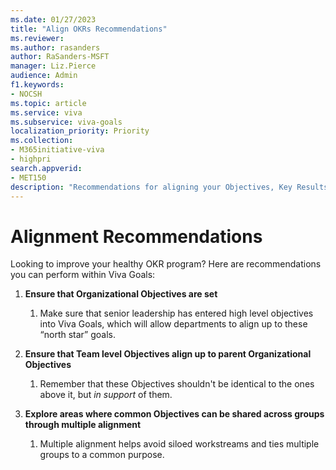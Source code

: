 ```yaml
---
ms.date: 01/27/2023
title: "Align OKRs Recommendations"
ms.reviewer: 
ms.author: rasanders
author: RaSanders-MSFT
manager: Liz.Pierce
audience: Admin
f1.keywords:
- NOCSH
ms.topic: article
ms.service: viva
ms.subservice: viva-goals
localization_priority: Priority
ms.collection:  
- M365initiative-viva
- highpri
search.appverid:
- MET150
description: "Recommendations for aligning your Objectives, Key Results, and Initiatives for a healthy OKR program."
---
```


# Alignment Recommendations

Looking to improve your healthy OKR program? Here are recommendations you can perform within Viva Goals: 

1. **Ensure that Organizational Objectives are set** 
    1. Make sure that senior leadership has entered high level objectives into Viva Goals, which will allow departments to align up to these “north star” goals.  

1. **Ensure that Team level Objectives align up to parent Organizational Objectives** 
    1. Remember that these Objectives shouldn't be identical to the ones above it, but *in support* of them. 
    
1. **Explore areas where common Objectives can be shared across groups through multiple alignment**
    1. Multiple alignment helps avoid siloed workstreams and ties multiple groups to a common purpose.
